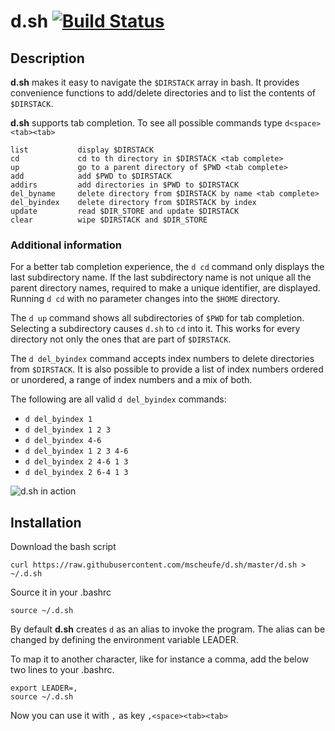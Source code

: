 # d.sh [![Build Status](https://travis-ci.org/mscheufe/dsh.svg?branch=master)](https://travis-ci.org/mscheufe/dsh)

## Description
**d.sh** makes it easy to navigate the `$DIRSTACK` array in bash. It provides convenience functions to add/delete directories and to list the contents of `$DIRSTACK`.  
  
**d.sh** supports tab completion. To see all possible commands type `d<space><tab><tab>`  

```
list           display $DIRSTACK
cd             cd to th directory in $DIRSTACK <tab complete>
up             go to a parent directory of $PWD <tab complete>
add            add $PWD to $DIRSTACK
addirs         add directories in $PWD to $DIRSTACK
del_byname     delete directory from $DIRSTACK by name <tab complete>
del_byindex    delete directory from $DIRSTACK by index
update         read $DIR_STORE and update $DIRSTACK
clear          wipe $DIRSTACK and $DIR_STORE
```

### Additional information
For a better tab completion experience, the `d cd` command only displays the
last subdirectory name. If the last subdirectory name is not unique all the
parent directory names, required to make a unique identifier, are displayed.
Running `d cd` with no parameter changes into the `$HOME` directory.

The `d up` command shows all subdirectories of `$PWD` for tab completion.
Selecting a subdirectory causes `d.sh` to `cd` into it. This works for every
directory not only the ones that are part of `$DIRSTACK`.

The `d del_byindex` command accepts index numbers to delete directories from
`$DIRSTACK`.  It is also possible to provide a list of index numbers ordered or
unordered, a range of index numbers and a mix of both.

The following are all valid `d del_byindex` commands:

* `d del_byindex 1`
* `d del_byindex 1 2 3`
* `d del_byindex 4-6`
* `d del_byindex 1 2 3 4-6`
* `d del_byindex 2 4-6 1 3`
* `d del_byindex 2 6-4 1 3`

![d.sh in action](https://raw.githubusercontent.com/mscheufe/d.sh/master/screenshots/dsh_inaction.gif)

## Installation
Download the bash script

`curl https://raw.githubusercontent.com/mscheufe/d.sh/master/d.sh > ~/.d.sh`

Source it in your .bashrc

`source ~/.d.sh`

By default **d.sh** creates `d` as an alias to invoke the program. The alias can be changed by defining
the environment variable LEADER.
  
To map it to another character, like for instance a comma, add the below two lines to your .bashrc.

```
export LEADER=,
source ~/.d.sh
```

Now you can use it with `,` as key `,<space><tab><tab>`
